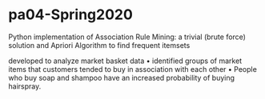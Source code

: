# pa04-Spring2020
Python implementation of Association Rule Mining: a trivial (brute force) solution and Apriori Algorithm to find frequent itemsets 

developed to analyze market basket
data
• identified groups of market items that
customers tended to buy in association
with each other
• People who buy soap and shampoo
have an increased probability of buying
hairspray.
